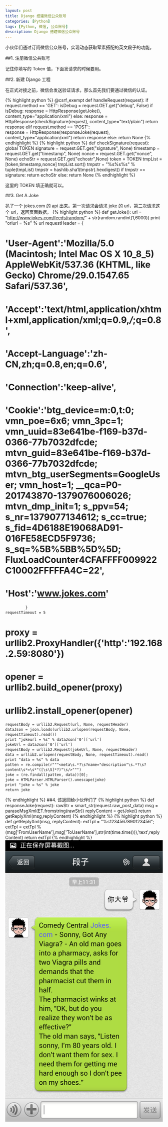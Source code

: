 ```yaml
---
layout: post
title: Django 搭建微信公众账号
categories: [Python]
tags: [Python, 微信, 公众账号]
description: Django 搭建微信公众账号
---
```

小伙伴们通过订阅微信公众账号，实现动态获取荤素搭配的英文段子的功能。

##1. 注册微信公共账号

记住你填写的 Token 值，下面发请求的时候要用。

##2. 新建 Django 工程

在正式对接之前，微信会发送验证请求，那么首先我们要通过微信的认证。

{% highlight python %}
@csrf_exempt
def handleRequest(request):
    if request.method == 'GET':
        isDebug = request.GET.get("debug", False)
        if isDebug:
            response = HttpResponse(getJoke(), content_type="application/xml")
        else:
            response = HttpResponse(checkSignature(request), content_type="text/plain")
        return response
    elif request.method == 'POST':  
        response = HttpResponse(responseJoke(request), content_type="application/xml")
        return response
    else:
        return None
{% endhighlight %}
{% highlight python %}
def checkSignature(request):
    global TOKEN
    signature = request.GET.get("signature", None)
    timestamp = request.GET.get("timestamp", None)
    nonce = request.GET.get("nonce", None)
    echoStr = request.GET.get("echostr",None)
    token = TOKEN
    tmpList = [token,timestamp,nonce]
    tmpList.sort()
    tmpstr = "%s%s%s" % tuple(tmpList)
    tmpstr = hashlib.sha1(tmpstr).hexdigest()
    if tmpstr == signature:
        return echoStr
    else:
        return None
{% endhighlight %}

这里的 TOKEN 填正确就可以。

##3. Get A Joke

扒了一个 jokes.com 的 api 出来。第一次请求会请求 joke 的 url，第二次请求这个 url，返回页面数据。
{% highlight python %}
def getJoke():
    url = "http://www.jokes.com/feeds/random/" + str(random.randint(1,6000))
    print "oriurl = %s" % url
    requestHeader = {
#              'User-Agent':'Mozilla/5.0 (Macintosh; Intel Mac OS X 10_8_5) AppleWebKit/537.36 (KHTML, like Gecko) Chrome/29.0.1547.65 Safari/537.36',
#              'Accept':'text/html,application/xhtml+xml,application/xml;q=0.9,*/*;q=0.8',
#              'Accept-Language':'zh-CN,zh;q=0.8,en;q=0.6',
#              'Connection':'keep-alive',
#              'Cookie':'btg_device=m:0,t:0; vmn_poe=6x6; vmn_3pc=1; vmn_uuid=83e641be-f169-b37d-0366-77b7032dfcde; mtvn_guid=83e641be-f169-b37d-0366-77b7032dfcde; mtvn_btg_userSegments=GoogleUser; vmn_host=1; __qca=P0-201743870-1379076006026; mtvn_dmp_init=1; s_ppv=54; s_nr=1379077134612; s_cc=true; s_fid=4D6188E19068AD91-016FE58ECD5F9736; s_sq=%5B%5BB%5D%5D; FluxLoadCounter4CFAFFFF009922C10002FFFFFA4C=22',
#              'Host':'www.jokes.com'
             }
    requestTimeout = 5
#    proxy = urllib2.ProxyHandler({'http':'192.168.2.59:8080'})
#    opener = urllib2.build_opener(proxy)
#    urllib2.install_opener(opener)
    requestBody = urllib2.Request(url, None, requestHeader)
    dataJson = json.loads(urllib2.urlopen(requestBody, None, requestTimeout).read())
    print "jokeurl = %s" % dataJson['0']['url']
    jokeUrl = dataJson['0']['url']
    requestBody = urllib2.Request(jokeUrl, None, requestHeader)
    data = urllib2.urlopen(requestBody, None, requestTimeout).read()
    print "data = %s" % data
    patten = re.compile(r"""<meta\s.*?\s?name="description"\s.*?\s?content\s*=\s*"([\s\S]*?)"\s/>""")
    joke = (re.findall(patten, data))[0];
    joke = HTMLParser.HTMLParser().unescape(joke)
    print "joke = %s" % joke
    return joke
{% endhighlight %}
##4. 该返回给小伙伴们了
{% highlight python %}
def responseJoke(request):
    rawStr = smart_str(request.raw_post_data)
    msg = paraseMsgXml(ET.fromstring(rawStr))
    replyContent = getJoke()
    return getReplyXml(msg,replyContent)
{% endhighlight %}
{% highlight python %}
def getReplyXml(msg, replyContent):
    extTpl = "<xml><ToUserName><![CDATA[%s]]></ToUserName><FromUserName><![CDATA[%s]]></FromUserName><CreateTime>%s</CreateTime><MsgType><![CDATA[%s]]></MsgType><Content><![CDATA[%s]]></Content><MsgId>1234567890123456</MsgId></xml>";
    extTpl = extTpl % (msg['FromUserName'],msg['ToUserName'],str(int(time.time())),'text',replyContent)
    return extTpl
{% endhighlight %}
![图片](/assets/media/2013-09-26-django-weixin-public-1.png)